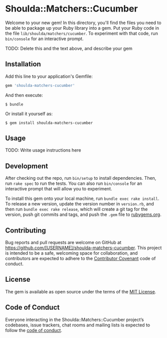 # Shoulda::Matchers::Cucumber

Welcome to your new gem! In this directory, you'll find the files you need to be able to package up your Ruby library into a gem. Put your Ruby code in the file `lib/shoulda/matchers/cucumber`. To experiment with that code, run `bin/console` for an interactive prompt.

TODO: Delete this and the text above, and describe your gem

## Installation

Add this line to your application's Gemfile:

```ruby
gem 'shoulda-matchers-cucumber'
```

And then execute:

    $ bundle

Or install it yourself as:

    $ gem install shoulda-matchers-cucumber

## Usage

TODO: Write usage instructions here

## Development

After checking out the repo, run `bin/setup` to install dependencies. Then, run `rake spec` to run the tests. You can also run `bin/console` for an interactive prompt that will allow you to experiment.

To install this gem onto your local machine, run `bundle exec rake install`. To release a new version, update the version number in `version.rb`, and then run `bundle exec rake release`, which will create a git tag for the version, push git commits and tags, and push the `.gem` file to [rubygems.org](https://rubygems.org).

## Contributing

Bug reports and pull requests are welcome on GitHub at https://github.com/[USERNAME]/shoulda-matchers-cucumber. This project is intended to be a safe, welcoming space for collaboration, and contributors are expected to adhere to the [Contributor Covenant](http://contributor-covenant.org) code of conduct.

## License

The gem is available as open source under the terms of the [MIT License](https://opensource.org/licenses/MIT).

## Code of Conduct

Everyone interacting in the Shoulda::Matchers::Cucumber project’s codebases, issue trackers, chat rooms and mailing lists is expected to follow the [code of conduct](https://github.com/[USERNAME]/shoulda-matchers-cucumber/blob/master/CODE_OF_CONDUCT.md).
